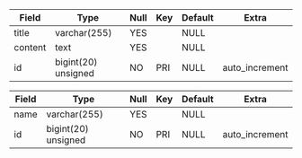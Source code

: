 | Field   | Type                | Null | Key | Default | Extra          |
|---------|---------------------|------|-----|---------|----------------|
| title   | varchar(255)        | YES  |     | NULL    |                |
| content | text                | YES  |     | NULL    |                |
| id      | bigint(20) unsigned | NO   | PRI | NULL    | auto_increment |

| Field | Type                | Null | Key | Default | Extra          |
|---------|---------------------|------|-----|---------|----------------|
| name  | varchar(255)        | YES  |     | NULL    |                |
| id    | bigint(20) unsigned | NO   | PRI | NULL    | auto_increment |
